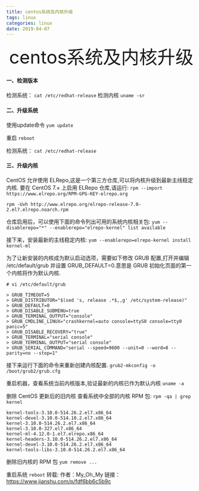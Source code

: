 ```yaml
---
title: centos系统及内核升级
tags: linux
categories: linux
date: 2019-04-07
---
```


<div align='center' ><font size='70'>centos系统及内核升级</font></div>

#### 一、检测版本

  ####

检测系统：
`cat /etc/redhat-release`
检测内核
`uname -sr`

#### 二、升级系统  ####

使用update命令
`yum update`

重启
`reboot`

检测系统：
`cat /etc/redhat-release`

#### 三、升级内核  ####


CentOS 允许使用 ELRepo,这是一个第三方仓库,可以将内核升级到最新主线稳定内核.
要在 CentOS 7.× 上启用 ELRepo 仓库,请运行:
`rpm --import https://www.elrepo.org/RPM-GPG-KEY-elrepo.org`

`rpm -Uvh http://www.elrepo.org/elrepo-release-7.0-2.el7.elrepo.noarch.rpm`

仓库启用后，可以使用下面的命令列出可用的系统内核相关包:
`yum --disablerepo="*" --enablerepo="elrepo-kernel" list available`

接下来，安装最新的主线稳定内核:
`yum --enablerepo=elrepo-kernel install kernel-ml`

为了让新安装的内核成为默认启动选项，需要如下修改 GRUB 配置,打开并编辑 /etc/default/grub 并设置 GRUB_DEFAULT=0.意思是 GRUB 初始化页面的第一个内核将作为默认内核.
```
# vi /etc/default/grub

> GRUB_TIMEOUT=5
> GRUB_DISTRIBUTOR="$(sed 's, release .*$,,g' /etc/system-release)"
> GRUB_DEFAULT=0
> GRUB_DISABLE_SUBMENU=true
> GRUB_TERMINAL_OUTPUT="console"
> GRUB_CMDLINE_LINUX="crashkernel=auto console=ttyS0 console=tty0 panic=5"
> GRUB_DISABLE_RECOVERY="true"
> GRUB_TERMINAL="serial console"
> GRUB_TERMINAL_OUTPUT="serial console"
> GRUB_SERIAL_COMMAND="serial --speed=9600 --unit=0 --word=8 --parity=no --stop=1"
```
接下来运行下面的命令来重新创建内核配置.
`grub2-mkconfig -o /boot/grub2/grub.cfg`

重启机器，查看系统当前内核版本,验证最新的内核已作为默认内核
`uname -a`


删除 CentOS 更新后的旧内核
查看系统中全部的内核 RPM 包:
`rpm -qa | grep kernel`
```
kernel-tools-3.10.0-514.26.2.el7.x86_64
kernel-devel-3.10.0-514.10.2.el7.x86_64
kernel-3.10.0-514.26.2.el7.x86_64
kernel-3.10.0-327.el7.x86_64
kernel-ml-4.12.0-1.el7.elrepo.x86_64
kernel-headers-3.10.0-514.26.2.el7.x86_64
kernel-devel-3.10.0-514.26.2.el7.x86_64
kernel-tools-libs-3.10.0-514.26.2.el7.x86_64
```

删除旧内核的 RPM 包
`yum remove ...`

重启系统
`reboot`
转载:
作者：My_Oh_My
链接：https://www.jianshu.com/p/fdf6bb6c5b9c
